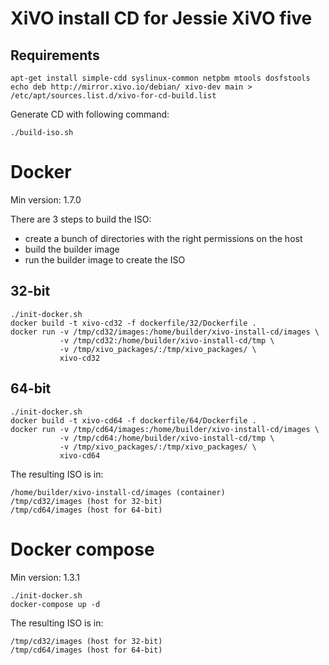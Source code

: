XiVO install CD for Jessie XiVO five
====================================

Requirements
------------

    apt-get install simple-cdd syslinux-common netpbm mtools dosfstools
    echo deb http://mirror.xivo.io/debian/ xivo-dev main > /etc/apt/sources.list.d/xivo-for-cd-build.list

Generate CD with following command:

    ./build-iso.sh

Docker
======

Min version: 1.7.0

There are 3 steps to build the ISO:

* create a bunch of directories with the right permissions on the host
* build the builder image
* run the builder image to create the ISO

32-bit
------

    ./init-docker.sh
    docker build -t xivo-cd32 -f dockerfile/32/Dockerfile .
    docker run -v /tmp/cd32/images:/home/builder/xivo-install-cd/images \
               -v /tmp/cd32:/home/builder/xivo-install-cd/tmp \
               -v /tmp/xivo_packages/:/tmp/xivo_packages/ \
               xivo-cd32

64-bit
------

    ./init-docker.sh
    docker build -t xivo-cd64 -f dockerfile/64/Dockerfile .
    docker run -v /tmp/cd64/images:/home/builder/xivo-install-cd/images \
               -v /tmp/cd64:/home/builder/xivo-install-cd/tmp \
               -v /tmp/xivo_packages/:/tmp/xivo_packages/ \
               xivo-cd64

The resulting ISO is in:

    /home/builder/xivo-install-cd/images (container)
    /tmp/cd32/images (host for 32-bit)
    /tmp/cd64/images (host for 64-bit)

Docker compose
==============

Min version: 1.3.1

    ./init-docker.sh
    docker-compose up -d

The resulting ISO is in:

    /tmp/cd32/images (host for 32-bit)
    /tmp/cd64/images (host for 64-bit)

